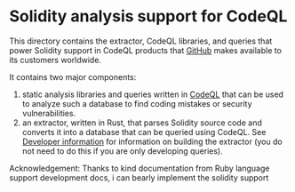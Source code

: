 # Solidity analysis support for CodeQL

This directory contains the extractor, CodeQL libraries, and queries that power Solidity
support in CodeQL products that [GitHub](https://github.com)
makes available to its customers worldwide.

It contains two major components:
  1. static analysis libraries and queries written in
     [CodeQL](https://codeql.github.com/docs/) that can be used to analyze such
     a database to find coding mistakes or security vulnerabilities.
  2. an extractor, written in Rust, that parses Solidity source code and converts it
     into a database that can be queried using CodeQL. See [Developer
     information](doc/HOWTO.md) for information on building the extractor (you
     do not need to do this if you are only developing queries).

Acknowledgement: Thanks to kind documentation from Ruby language support development docs, i can bearly implement the solidity support